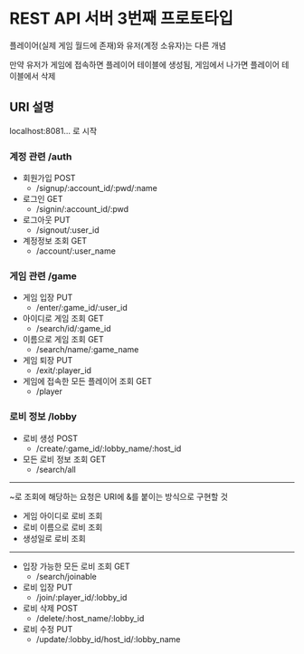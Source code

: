 # REST API 서버 3번째 프로토타입
플레이어(실제 게임 월드에 존재)와 유저(계정 소유자)는 다른 개념

만약 유저가 게임에 접속하면 플레이어 테이블에 생성됨, 게임에서 나가면 플레이어 테이블에서 삭제


## URI 설명
localhost:8081... 로 시작


### 계정 관련 /auth
- 회원가입 POST
    - /signup/:account_id/:pwd/:name
- 로그인 GET
    - /signin/:account_id/:pwd
- 로그아웃 PUT
    - /signout/:user_id
- 계정정보 조회 GET
    - /account/:user_name


### 게임 관련 /game
- 게임 입장 PUT
    - /enter/:game_id/:user_id
- 아이디로 게임 조회 GET
    - /search/id/:game_id
- 이름으로 게임 조회 GET
    - /search/name/:game_name
- 게임 퇴장 PUT
    - /exit/:player_id
- 게임에 접속한 모든 플레이어 조회 GET
    - /player


### 로비 정보 /lobby
- 로비 생성 POST
    - /create/:game_id/:lobby_name/:host_id
- 모든 로비 정보 조회 GET
    - /search/all

---
~로 조회에 해당하는 요청은 URI에 &를 붙이는 방식으로 구현할 것
- 게임 아이디로 로비 조회
- 로비 이름으로 로비 조회
- 생성일로 로비 조회
---
- 입장 가능한 모든 로비 조회 GET
    - /search/joinable
- 로비 입장 PUT
    - /join/:player_id/:lobby_id
- 로비 삭제 POST
    - /delete/:host_name/:lobby_id
- 로비 수정 PUT
    - /update/:lobby_id/host_id/:lobby_name

